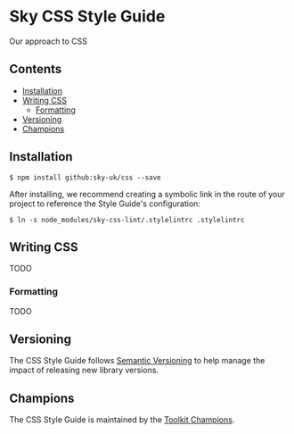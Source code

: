 # Sky CSS Style Guide

Our approach to CSS

## Contents

* [Installation](#installation)
* [Writing CSS](#writing-css)
  * [Formatting](#formatting)
* [Versioning](#versioning)
* [Champions](#champions)

## Installation

```
$ npm install github:sky-uk/css --save
```

After installing, we recommend creating a symbolic link in the route of your project to reference the Style Guide's configuration:

```
$ ln -s node_modules/sky-css-lint/.stylelintrc .stylelintrc
```

## Writing CSS

TODO

### Formatting

TODO

## Versioning

The CSS Style Guide follows [Semantic Versioning](http://semver.org) to help manage the impact of releasing new library versions.

## Champions
The CSS Style Guide is maintained by the [Toolkit Champions](https://github.com/sky-uk/toolkit#champions).
